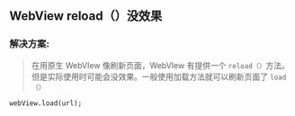 WebView reload（）没效果
-------------

### 解决方案:

> 在用原生 WebVIew 像刷新页面，WebVIew 有提供一个 `reload（）`方法。但是实际使用时可能会没效果。一般使用加载方法就可以刷新页面了 `load（）`

```
webView.load(url);

```

